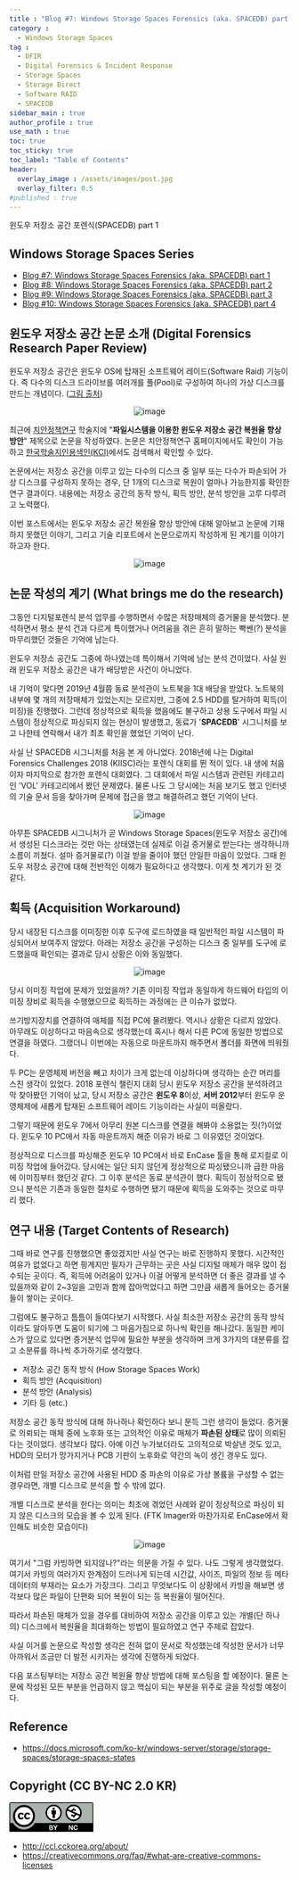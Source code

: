 ```yaml
---
title : "Blog #7: Windows Storage Spaces Forensics (aka. SPACEDB) part 1"
category :
  - Windows Storage Spaces
tag : 
  - DFIR
  - Digital Forensics & Incident Response
  - Storage Spaces
  - Storage Direct
  - Software RAID
  - SPACEDB
sidebar_main : true
author_profile : true
use_math : true
toc: true
toc_sticky: true
toc_label: "Table of Contents"
header:
  overlay_image : /assets/images/post.jpg
  overlay_filter: 0.5
#published : true
---
```

윈도우 저장소 공간 포렌식(SPACEDB) part 1

## Windows Storage Spaces Series
- [Blog #7: Windows Storage Spaces Forensics (aka. SPACEDB) part 1](https://kyl3song.github.io/windows%20storage%20spaces/Windows-Storage-Spaces-Forensics-(aka.-SPACEDB)-part-1/)
- [Blog #8: Windows Storage Spaces Forensics (aka. SPACEDB) part 2](https://kyl3song.github.io/windows%20storage%20spaces/Windows-Storage-Spaces-Forensics-(aka.-SPACEDB)-part-2/)
- [Blog #9: Windows Storage Spaces Forensics (aka. SPACEDB) part 3](https://kyl3song.github.io/windows%20storage%20spaces/Windows-Storage-Spaces-Forensics-(aka.-SPACEDB)-part-3/)
- [Blog #10: Windows Storage Spaces Forensics (aka. SPACEDB) part 4](https://kyl3song.github.io/windows%20storage%20spaces/Windows-Storage-Spaces-Forensics-(aka.-SPACEDB)-part-4/)


## 윈도우 저장소 공간 논문 소개 (Digital Forensics Research Paper Review)
윈도우 저장소 공간은 윈도우 OS에 탑재된 소프트웨어 레이드(Software Raid) 기능이다. 즉 다수의 디스크 드라이브를 여러개를 풀(Pool)로 구성하여 하나의 가상 디스크를 만드는 개념이다. ([그림 출처](<https://docs.microsoft.com/ko-kr/windows-server/storage/storage-spaces/storage-spaces-states>))
<p align="center">
  <img src="https://i.imgur.com/QEbqx5I.png" alt="image"/>
</p>

최근에 [치안정책연구](https://psi.jams.or.kr/co/main/jmMain.kci) 학술지에 "**파일시스템을 이용한 윈도우 저장소 공간 복원율 향상 방안**" 제목으로 논문을 작성하였다. 논문은 치안정책연구 홈페이지에서도 확인이 가능하고 [한국학술지인용색인(KCI)](https://www.kci.go.kr/kciportal/main.kci)에서도 검색해서 확인할 수 있다.

논문에서는 저장소 공간을 이루고 있는 다수의 디스크 중 일부 또는 다수가 파손되어 가상 디스크를 구성하지 못하는 경우, 단 1개의 디스크로 복원이 얼마나 가능한지를 확인한 연구 결과이다. 내용에는 저장소 공간의 동작 방식, 획득 방안, 분석 방안을 고루 다루려고 노력했다.

이번 포스트에서는 윈도우 저장소 공간 복원율 향상 방안에 대해 알아보고 논문에 기재하지 못했던 이야기, 그리고 기술 리포트에서 논문으로까지 작성하게 된 계기를 이야기하고자 한다.

<p align="center">
  <img src="https://i.imgur.com/jqZeYke.png" alt="image"/>
</p>

## 논문 작성의 계기 (What brings me do the research)
그동안 디지털포렌식 분석 업무를 수행하면서 수많은 저장매체의 증거물을 분석했다. 분석하면서 평소 분석 건과 다르게 특이했거나 어려움을 겪은 흔히 말하는 빡쎈(?) 분석을 마무리했던 것들은 기억에 남는다.

윈도우 저장소 공간도 그중에 하나였는데 특이해서 기억에 남는 분석 건이었다. 사실 원래 윈도우 저장소 공간은 내가 배당받은 사건이 아니었다.  

내 기억이 맞다면 2019년 4월쯤 동료 분석관이 노트북을 1대 배당을 받았다. 노트북의 내부에 몇 개의 저장매체가 있었는지는 모르지만, 그중에 2.5 HDD를 탈거하여 획득(이미징)을 진행했다. 그런데 정상적으로 획득을 했음에도 불구하고 상용 도구에서 파일 시스템이 정상적으로 파싱되지 않는 현상이 발생했고, 동료가 '**SPACEDB**' 시그니처를 보고 나한테 연락해서 내가 최초 확인을 했었던 기억이 난다.

사실 난 SPACEDB 시그니처를 처음 본 게 아니었다. 2018년에 나는 Digital Forensics Challenges 2018 (KIISC)라는 포렌식 대회를 뛴 적이 있다. 내 생에 처음이자 마지막으로 참가한 포렌식 대회였다. 그 대회에서 파일 시스템과 관련된 카테고리인 'VOL' 카테고리에서 봤던 문제였다.
물론 나도 그 당시에는 처음 보기도 했고 인터넷의 기술 문서 등을 찾아가며 문제에 접근을 했고 해결하려고 했던 기억이 난다.
<p align="center">
  <img src="https://i.imgur.com/um8pRy8.png" alt="image"/>
</p>

아무튼 SPACEDB 시그니처가 곧 Windows Storage Spaces(윈도우 저장소 공간)에서 생성된 디스크라는 것만 아는 상태였는데 실제로 이걸 증거물로 받는다는 생각하니까 소름이 끼쳤다.
설마 증거물로(?) 이걸 받을 줄이야 했던 안일한 마음이 있었다. 
그때 윈도우 저장소 공간에 대해 전반적인 이해가 필요하다고 생각했다. 이게 첫 계기가 된 것 같다.

## 획득 (Acquisition Workaround)
당시 내장된 디스크를 이미징한 이후 도구에 로드하였을 때 일반적인 파일 시스템이 파싱되어서 보여주지 않았다. 아래는 저장소 공간을 구성하는 디스크 중 일부를 도구에 로드했을때 확인되는 결과로 당시 상황은 이와 동일했다.
<p align="center">
  <img src="https://i.imgur.com/9rLM1TH.png" alt="image"/>
</p>
당시 이미징 작업에 문제가 있었을까? 기존 이미징 작업과 동일하게 하드웨어 타입의 이미징 장비로 획득을 수행했으므로 획득하는 과정에는 큰 이슈가 없었다.

쓰기방지장치를 연결하여 매체를 직접 PC에 물려봤다. 역시나 상황은 다르지 않았다. 아무래도 이상하다고 마음속으로 생각했는데 혹시나 해서 다른 PC에 동일한 방법으로 연결을 하였다.
그랬더니 이번에는 자동으로 마운트까지 해주면서 폴더를 화면에 띄워줬다.

두 PC는 운영체제 버전을 빼고 차이가 크게 없는데 이상하다며 생각하는 순간 머리를 스친 생각이 있었다. 2018 포렌식 챌린지 대회 당시 윈도우 저장소 공간을 분석하려고 막 찾아봤던 기억이 났고, 당시 저장소 공간은 **윈도우 8**이상, **서버 2012**부터 윈도우 운영체제에 새롭게 탑재된 소프트웨어 레이드 기능이라는 사실이 떠올랐다.

그렇기 때문에 윈도우 7에서 아무리 원본 디스크를 연결을 해봐야 소용없는 짓(?)이었다. 윈도우 10 PC에서 자동 마운트까지 해준 이유가 바로 그 이유였던 것이었다.

정상적으로 디스크를 파싱해준 윈도우 10 PC에서 바로 EnCase 툴을 통해 로지컬로 이미징 작업에 들어갔다.
당시에는 일단 되지 않던게 정상적으로 파싱됐으니까 급한 마음에 이미징부터 했던것 같다. 그 이후 분석은 동료 분석관이 했다. 획득이 정상적으로 됐으니 분석은 기존과 동일한 절차로 수행하면 됐기 때문에 획득을 도와주는 것으로 마무리 했다.


## 연구 내용 (Target Contents of Research)
그때 바로 연구를 진행했으면 좋았겠지만 사실 연구는 바로 진행하지 못했다. 시간적인 여유가 없었다고 하면 핑계지만 필자가 근무하는 곳은 사실 디지털 매체가 매우 많이 접수되는 곳이다. 즉, 획득에 어려움이 있거나 이걸 어떻게 분석하면 더 좋은 결과를 낼 수 있을까와 같이 2~3일을 고민과 함께 잡아먹었다고 하면 그만큼 새롭게 들어오는 증거물들이 쌓이는 곳이다.

그럼에도 불구하고 틈틈이 들여다보기 시작했다. 사실 최소한 저장소 공간의 동작 방식이라도 알아두면 도움이 되기에 그 마음가짐으로 하나씩 확인을 해나갔다. 동일한 케이스가 앞으로 있다면 증거분석 업무에 필요한 부분을 생각하며 크게 3가지의 대분류를 잡고 소분류를 하나씩 추가하기로 생각했다.

- 저장소 공간 동작 방식 (How Storage Spaces Work)
- 획득 방안 (Acquisition)
- 분석 방안 (Analysis)
- 기타 등 (etc.)

저장소 공간 동작 방식에 대해 하나하나 확인하다 보니 문득 그런 생각이 들었다. 증거물로 의뢰되는 매체 중에 노후화 또는 고의적인 이유로 매체가 **파손된 상태**로 많이 의뢰된다는 것이었다. 생각보다 많다. 아예 이건 누가보더라도 고의적으로 박살낸 것도 있고, HDD의 모터가 망가지거나 PCB 기판이 노후화로 약간의 녹이 생긴 경우도 있다.

이처럼 만일 저장소 공간에 사용된 HDD 중 파손의 이유로 가상 볼륨을 구성할 수 없는 경우라면, 개별 디스크로 분석을 할 수 밖에 없다.

개별 디스크로 분석을 한다는 의미는 최초에 겪었던 사례와 같이 정상적으로 파싱이 되지 않은 디스크의 모습을 볼 수 있게 된다. (FTK Imager와 마찬가지로 EnCase에서 확인해도 비슷한 모습이다)
<p align="center">
  <img src="https://i.imgur.com/F9njxkQ.png" alt="image"/>
</p>

여기서 "그럼 카빙하면 되지않나?"라는 의문을 가질 수 있다. 나도 그렇게 생각했었다. 여기서 카빙의 여러가지 한계점이 드러나게 되는데 시간값, 사이즈, 파일의 정보 등 메타데이터의 부재라는 요소가 가장크다.
그리고 무엇보다도 이 상황에서 카빙을 해보면 생각보다 많은 파일이 단편화 되어 복원이 되는 등 복원율이 떨어진다.

따라서 파손된 매체가 있을 경우를 대비하여 저장소 공간을 이루고 있는 개별(단 하나의) 디스크에서 복원율을 최대화하는 방법이 필요하였고 연구 주제로 잡았다.

사실 이거를 논문으로 작성할 생각은 전혀 없이 문서로 작성했는데 작성한 문서가 너무 아까워서 조금만 더 발전 시키자는 생각에 진행하게 되었다.

다음 포스팅부터는 저장소 공간 복원율 향상 방법에 대해 포스팅을 할 예정이다. 물론 논문에 작성된 모든 부분을 언급하지 않고 핵심이 되는 부분을 위주로 글을 작성할 예정이다.


## Reference
- <https://docs.microsoft.com/ko-kr/windows-server/storage/storage-spaces/storage-spaces-states>


## Copyright (CC BY-NC 2.0 KR)
<img src="/assets/images/creativecommon_by-nc.png" width="30%" height="30%">

- <http://ccl.cckorea.org/about/>
- <https://creativecommons.org/faq/#what-are-creative-commons-licenses>